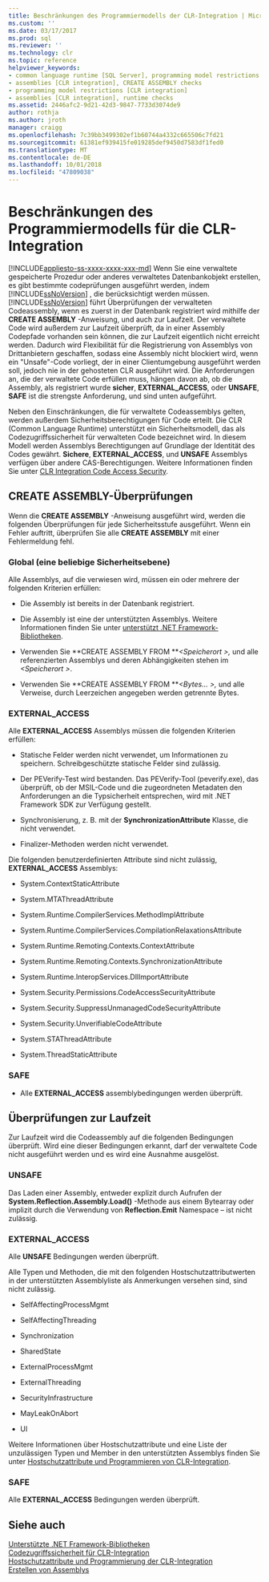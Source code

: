 ```yaml
---
title: Beschränkungen des Programmiermodells der CLR-Integration | Microsoft-Dokumentation
ms.custom: ''
ms.date: 03/17/2017
ms.prod: sql
ms.reviewer: ''
ms.technology: clr
ms.topic: reference
helpviewer_keywords:
- common language runtime [SQL Server], programming model restrictions
- assemblies [CLR integration], CREATE ASSEMBLY checks
- programming model restrictions [CLR integration]
- assemblies [CLR integration], runtime checks
ms.assetid: 2446afc2-9d21-42d3-9847-7733d3074de9
author: rothja
ms.author: jroth
manager: craigg
ms.openlocfilehash: 7c39bb3499302ef1b60744a4332c665506c7fd21
ms.sourcegitcommit: 61381ef939415fe019285def9450d7583df1fed0
ms.translationtype: MT
ms.contentlocale: de-DE
ms.lasthandoff: 10/01/2018
ms.locfileid: "47809038"
---
```

# <a name="clr-integration-programming-model-restrictions"></a>Beschränkungen des Programmiermodells für die CLR-Integration
[!INCLUDE[appliesto-ss-xxxx-xxxx-xxx-md](../../../includes/appliesto-ss-xxxx-xxxx-xxx-md.md)]
  Wenn Sie eine verwaltete gespeicherte Prozedur oder anderes verwaltetes Datenbankobjekt erstellen, es gibt bestimmte codeprüfungen ausgeführt werden, indem [!INCLUDE[ssNoVersion](../../../includes/ssnoversion-md.md)] , die berücksichtigt werden müssen. [!INCLUDE[ssNoVersion](../../../includes/ssnoversion-md.md)] führt Überprüfungen der verwalteten Codeassembly, wenn es zuerst in der Datenbank registriert wird mithilfe der **CREATE ASSEMBLY** -Anweisung, und auch zur Laufzeit. Der verwaltete Code wird außerdem zur Laufzeit überprüft, da in einer Assembly Codepfade vorhanden sein können, die zur Laufzeit eigentlich nicht erreicht werden.  Dadurch wird Flexibilität für die Registrierung von Assemblys von Drittanbietern geschaffen, sodass eine Assembly nicht blockiert wird, wenn ein "Unsafe"-Code vorliegt, der in einer Clientumgebung ausgeführt werden soll, jedoch nie in der gehosteten CLR ausgeführt wird. Die Anforderungen an, die der verwaltete Code erfüllen muss, hängen davon ab, ob die Assembly, als registriert wurde **sicher**, **EXTERNAL_ACCESS**, oder **UNSAFE**, **SAFE** ist die strengste Anforderung, und sind unten aufgeführt.  
  
 Neben den Einschränkungen, die für verwaltete Codeassemblys gelten, werden außerdem Sicherheitsberechtigungen für Code erteilt. Die CLR (Common Language Runtime) unterstützt ein Sicherheitsmodell, das als Codezugriffssicherheit für verwalteten Code bezeichnet wird. In diesem Modell werden Assemblys Berechtigungen auf Grundlage der Identität des Codes gewährt. **Sichere**, **EXTERNAL_ACCESS**, und **UNSAFE** Assemblys verfügen über andere CAS-Berechtigungen. Weitere Informationen finden Sie unter [CLR Integration Code Access Security](../../../relational-databases/clr-integration/security/clr-integration-code-access-security.md).  
  
## <a name="create-assembly-checks"></a>CREATE ASSEMBLY-Überprüfungen  
 Wenn die **CREATE ASSEMBLY** -Anweisung ausgeführt wird, werden die folgenden Überprüfungen für jede Sicherheitsstufe ausgeführt.  Wenn ein Fehler auftritt, überprüfen Sie alle **CREATE ASSEMBLY** mit einer Fehlermeldung fehl.  
  
### <a name="global-any-security-level"></a>Global (eine beliebige Sicherheitsebene)  
 Alle Assemblys, auf die verwiesen wird, müssen ein oder mehrere der folgenden Kriterien erfüllen:  
  
-   Die Assembly ist bereits in der Datenbank registriert.  
  
-   Die Assembly ist eine der unterstützten Assemblys. Weitere Informationen finden Sie unter [unterstützt .NET Framework-Bibliotheken](../../../relational-databases/clr-integration/database-objects/supported-net-framework-libraries.md).  
  
-   Verwenden Sie **CREATE ASSEMBLY FROM ***\<Speicherort >,* und alle referenzierten Assemblys und deren Abhängigkeiten stehen im  *\<Speicherort >*.  
  
-   Verwenden Sie **CREATE ASSEMBLY FROM ***\<Bytes... >,* und alle Verweise, durch Leerzeichen angegeben werden getrennte Bytes.  
  
### <a name="externalaccess"></a>EXTERNAL_ACCESS  
 Alle **EXTERNAL_ACCESS** Assemblys müssen die folgenden Kriterien erfüllen:  
  
-   Statische Felder werden nicht verwendet, um Informationen zu speichern. Schreibgeschützte statische Felder sind zulässig.  
  
-   Der PEVerify-Test wird bestanden. Das PEVerify-Tool (peverify.exe), das überprüft, ob der MSIL-Code und die zugeordneten Metadaten den Anforderungen an die Typsicherheit entsprechen, wird mit .NET Framework SDK zur Verfügung gestellt.  
  
-   Synchronisierung, z. B. mit der **SynchronizationAttribute** Klasse, die nicht verwendet.  
  
-   Finalizer-Methoden werden nicht verwendet.  
  
 Die folgenden benutzerdefinierten Attribute sind nicht zulässig, **EXTERNAL_ACCESS** Assemblys:  
  
-   System.ContextStaticAttribute  
  
-   System.MTAThreadAttribute  
  
-   System.Runtime.CompilerServices.MethodImplAttribute  
  
-   System.Runtime.CompilerServices.CompilationRelaxationsAttribute  
  
-   System.Runtime.Remoting.Contexts.ContextAttribute  
  
-   System.Runtime.Remoting.Contexts.SynchronizationAttribute  
  
-   System.Runtime.InteropServices.DllImportAttribute  
  
-   System.Security.Permissions.CodeAccessSecurityAttribute  
  
-   System.Security.SuppressUnmanagedCodeSecurityAttribute  
  
-   System.Security.UnverifiableCodeAttribute  
  
-   System.STAThreadAttribute  
  
-   System.ThreadStaticAttribute  
  
### <a name="safe"></a>SAFE  
  
-   Alle **EXTERNAL_ACCESS** assemblybedingungen werden überprüft.  
  
## <a name="runtime-checks"></a>Überprüfungen zur Laufzeit  
 Zur Laufzeit wird die Codeassembly auf die folgenden Bedingungen überprüft. Wird eine dieser Bedingungen erkannt, darf der verwaltete Code nicht ausgeführt werden und es wird eine Ausnahme ausgelöst.  
  
### <a name="unsafe"></a>UNSAFE  
 Das Laden einer Assembly, entweder explizit durch Aufrufen der **System.Reflection.Assembly.Load()** -Methode aus einem Bytearray oder implizit durch die Verwendung von **Reflection.Emit** Namespace – ist nicht zulässig.  
  
### <a name="externalaccess"></a>EXTERNAL_ACCESS  
 Alle **UNSAFE** Bedingungen werden überprüft.  
  
 Alle Typen und Methoden, die mit den folgenden Hostschutzattributwerten in der unterstützten Assemblyliste als Anmerkungen versehen sind, sind nicht zulässig.  
  
-   SelfAffectingProcessMgmt  
  
-   SelfAffectingThreading  
  
-   Synchronization  
  
-   SharedState  
  
-   ExternalProcessMgmt  
  
-   ExternalThreading  
  
-   SecurityInfrastructure  
  
-   MayLeakOnAbort  
  
-   UI  
  
 Weitere Informationen über Hostschutzattribute und eine Liste der unzulässigen Typen und Member in den unterstützten Assemblys finden Sie unter [Hostschutzattribute und Programmieren von CLR-Integration](../../../relational-databases/clr-integration-security-host-protection-attributes/host-protection-attributes-and-clr-integration-programming.md).  
  
### <a name="safe"></a>SAFE  
 Alle **EXTERNAL_ACCESS** Bedingungen werden überprüft.  
  
## <a name="see-also"></a>Siehe auch  
 [Unterstützte .NET Framework-Bibliotheken](../../../relational-databases/clr-integration/database-objects/supported-net-framework-libraries.md)   
 [Codezugriffssicherheit für CLR-Integration](../../../relational-databases/clr-integration/security/clr-integration-code-access-security.md)   
 [Hostschutzattribute und Programmierung der CLR-Integration](../../../relational-databases/clr-integration-security-host-protection-attributes/host-protection-attributes-and-clr-integration-programming.md)   
 [Erstellen von Assemblys](../../../relational-databases/clr-integration/assemblies/creating-an-assembly.md)  
  
  
